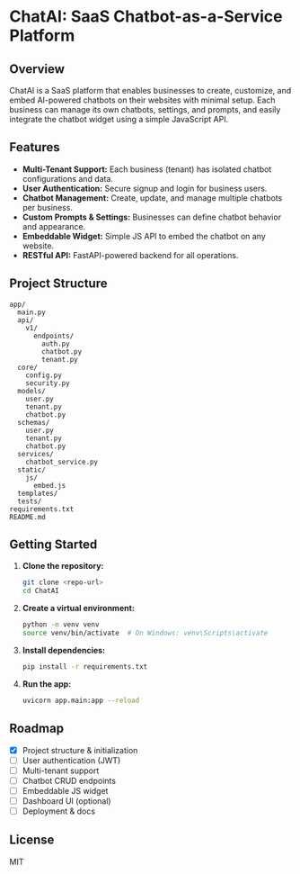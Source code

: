 # ChatAI: SaaS Chatbot-as-a-Service Platform

## Overview
ChatAI is a SaaS platform that enables businesses to create, customize, and embed AI-powered chatbots on their websites with minimal setup. Each business can manage its own chatbots, settings, and prompts, and easily integrate the chatbot widget using a simple JavaScript API.

## Features
- **Multi-Tenant Support:** Each business (tenant) has isolated chatbot configurations and data.
- **User Authentication:** Secure signup and login for business users.
- **Chatbot Management:** Create, update, and manage multiple chatbots per business.
- **Custom Prompts & Settings:** Businesses can define chatbot behavior and appearance.
- **Embeddable Widget:** Simple JS API to embed the chatbot on any website.
- **RESTful API:** FastAPI-powered backend for all operations.

## Project Structure
```
app/
  main.py
  api/
    v1/
      endpoints/
        auth.py
        chatbot.py
        tenant.py
  core/
    config.py
    security.py
  models/
    user.py
    tenant.py
    chatbot.py
  schemas/
    user.py
    tenant.py
    chatbot.py
  services/
    chatbot_service.py
  static/
    js/
      embed.js
  templates/
  tests/
requirements.txt
README.md
```

## Getting Started
1. **Clone the repository:**
   ```bash
   git clone <repo-url>
   cd ChatAI
   ```
2. **Create a virtual environment:**
   ```bash
   python -m venv venv
   source venv/bin/activate  # On Windows: venv\Scripts\activate
   ```
3. **Install dependencies:**
   ```bash
   pip install -r requirements.txt
   ```
4. **Run the app:**
   ```bash
   uvicorn app.main:app --reload
   ```

## Roadmap
- [x] Project structure & initialization
- [ ] User authentication (JWT)
- [ ] Multi-tenant support
- [ ] Chatbot CRUD endpoints
- [ ] Embeddable JS widget
- [ ] Dashboard UI (optional)
- [ ] Deployment & docs

## License
MIT 